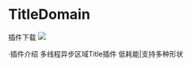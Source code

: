 # TitleDomain
插件下载
[![](https://img.shields.io/github/downloads/LocyDragon/TitleDomain/total.svg)](https://github.com/LocyDragon/TitleDomain/releases)

·插件介绍
多线程异步区域Title插件
低耗能|支持多种形状
